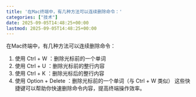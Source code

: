 ```yaml
---
title: '在Mac终端中，有几种方法可以连续删除命令：'
categories: ["技术"]
date: 2025-09-05T14:48:25+00:00
lastmod: 2025-09-05T14:48:25+00:00
---
```


在Mac终端中，有几种方法可以连续删除命令：

1. 使用 Ctrl + W ：删除光标前的一个单词
2. 使用 Ctrl + U ：删除光标前的整行内容
3. 使用 Ctrl + K ：删除光标后的整行内容
4. 使用 Option + Delete ：删除光标前的一个单词（与 Ctrl + W 类似）
   这些快捷键可以帮助你快速删除命令内容，提高终端操作效率。
